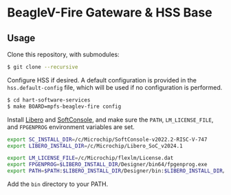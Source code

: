 # BeagleV-Fire Gateware & HSS Base

## Usage
Clone this repository, with submodules:
```sh
$ git clone --recursive
```

Configure HSS if desired. A default configuration is provided in the `hss.default-config` file, which will be used if no configuration is performed.
```sh
$ cd hart-software-services
$ make BOARD=mpfs-beaglev-fire config
```

Install [Libero](https://www.microchip.com/en-us/products/fpgas-and-plds/fpga-and-soc-design-tools/fpga/libero-software-later-versions) and [SoftConsole](https://www.microchip.com/en-us/products/fpgas-and-plds/fpga-and-soc-design-tools/soc-fpga/softconsole), and make sure the `PATH`, `LM_LICENSE_FILE`, and `FPGENPROG` environment variables are set.
```sh
export SC_INSTALL_DIR=/c/Microchip/SoftConsole-v2022.2-RISC-V-747
export LIBERO_INSTALL_DIR=/c/Microchip/Libero_SoC_v2024.1

export LM_LICENSE_FILE=/c/Microchip/flexlm/License.dat
export FPGENPROG=$LIBERO_INSTALL_DIR/Designer/bin64/fpgenprog.exe
export PATH=$PATH:$LIBERO_INSTALL_DIR/Designer/bin:$LIBERO_INSTALL_DIR/Designer/bin64:$SC_INSTALL_DIR/riscv-unknown-elf-gcc/bin:$LIBERO_INSTALL_DIR/SynplifyPro/bin
```

Add the `bin` directory to your PATH.

